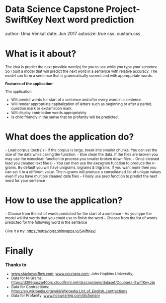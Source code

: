 
Data Science Capstone Project- SwiftKey Next word prediction
========================================================
author: Uma Venkat
date: Jun 2017
autosize: true
css: custom.css


What is it about?
========================================================
<small>
The idea is predict the next possible word(s) for you to use while you type your sentence. So I built a model that will predict the next word in a sentence with relative accuracy. The model can form a  sentence that is grammatically correct and with approppriate words.

<b>Features of the application: </b>

The application
- Will predict words for start of a sentence and after every word in a sentence.
- Will render appropriate capitalization of letters such as beginning or after a period, question mark or exclamation mark.
- Will display contraction words appropriately.
- Is child friendly in the sense that no profanity will be predicted.
</small>

What does the application do?
========================================================
<small>
- Load corpus (text(s))
- If the corpus is large, break into smaller chunks. You can set the size of the data while calling the function.
- Else clean the data. If the files are broken you may use the execclean function to process you smaller broken down files.
- Once cleaned load you cleaned text file(s)
- You can then use the exexgram function to produce the n-grams. By default you will have unigrams, bigrams & trigrams. If you want more then you can set it to a different value. The n-grams will produce a consolidated list of unique values even if you have multiple cleaned data files
- Finally use pred function to predict the next word for your sentence</small>

How to use the application?
========================================================
<small>
- Choose from the list of words predicted for the start of a sentence
- As you type the model will list words that you could use to finish the word
- Choose from the list of words predicted for the following word in the sentence

Give it a try: https://ultraviolet.shinyapps.io/SwiftKey/
</small>

Finally
========================================================
<b>Thanks to</b>
<small>
- www.stackoverflow.com; www.coursera.com; Johs Hopkins University;
- Data for N-Grams: https://d396qusza40orc.cloudfront.net/dsscapstone/dataset/Coursera-SwiftKey.zip
- Data for Contractions: https://en.wikipedia.org/wiki/Wikipedia:List_of_English_contractions
- Data for Profanity: www.noswearing.com/dictionary
</small>
